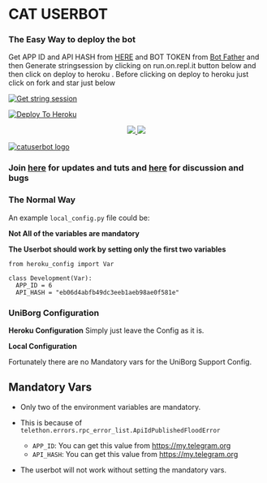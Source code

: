 
# CAT USERBOT

### The Easy Way to deploy the bot
Get APP ID and API HASH from [HERE](https://my.telegram.org) and BOT TOKEN from [Bot Father](https://t.me/botfather) and then Generate stringsession by clicking on run.on.repl.it button below and then click on deploy to heroku . Before clicking on deploy to heroku just click on fork and star just below

[![Get string session](https://repl.it/badge/github/Sur-vivor/CatUserbot)](https://generatestringsession.sarathsurvivor.repl.run/)

[![Deploy To Heroku](https://www.herokucdn.com/deploy/button.svg)](https://heroku.com/deploy?template=https://github.com/Sur-vivor/CatUserbot)
<p align="center">
  <a href="https://github.com/Sur-vivor/CatUserbot/fork">
    <img src="https://img.shields.io/github/forks/Sur-vivor/CatUserbot?label=Fork&style=social">
    
  </a>
  <a href="https://github.com/Sur-vivor/CatUserbot">
    <img src="https://img.shields.io/github/stars/Sur-vivor/CatUserbot?style=social">
  </a>
</p>


[![catuserbot logo](https://telegra.ph/file/7e1e89621fabbf02596f8.jpg)](https://heroku.com/deploy?template=https://github.com/Sur-vivor/CatUserbot)


### Join [here](https://t.me/catuserbot17) for updates and tuts and [here](https://t.me/catuserbot_support) for discussion and bugs

### The Normal Way

An example `local_config.py` file could be:

**Not All of the variables are mandatory**

__The Userbot should work by setting only the first two variables__

```python3
from heroku_config import Var

class Development(Var):
  APP_ID = 6
  API_HASH = "eb06d4abfb49dc3eeb1aeb98ae0f581e"
```

### UniBorg Configuration



**Heroku Configuration**
Simply just leave the Config as it is.

**Local Configuration**

Fortunately there are no Mandatory vars for the UniBorg Support Config.

## Mandatory Vars

- Only two of the environment variables are mandatory.
- This is because of `telethon.errors.rpc_error_list.ApiIdPublishedFloodError`

    - `APP_ID`:   You can get this value from https://my.telegram.org
    - `API_HASH`:   You can get this value from https://my.telegram.org
- The userbot will not work without setting the mandatory vars.

